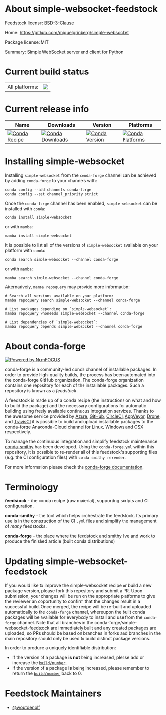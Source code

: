About simple-websocket-feedstock
================================

Feedstock license: [BSD-3-Clause](https://github.com/conda-forge/simple-websocket-feedstock/blob/main/LICENSE.txt)

Home: https://github.com/miguelgrinberg/simple-websocket

Package license: MIT

Summary: Simple WebSocket server and client for Python

Current build status
====================


<table><tr><td>All platforms:</td>
    <td>
      <a href="https://dev.azure.com/conda-forge/feedstock-builds/_build/latest?definitionId=19156&branchName=main">
        <img src="https://dev.azure.com/conda-forge/feedstock-builds/_apis/build/status/simple-websocket-feedstock?branchName=main">
      </a>
    </td>
  </tr>
</table>

Current release info
====================

| Name | Downloads | Version | Platforms |
| --- | --- | --- | --- |
| [![Conda Recipe](https://img.shields.io/badge/recipe-simple--websocket-green.svg)](https://anaconda.org/conda-forge/simple-websocket) | [![Conda Downloads](https://img.shields.io/conda/dn/conda-forge/simple-websocket.svg)](https://anaconda.org/conda-forge/simple-websocket) | [![Conda Version](https://img.shields.io/conda/vn/conda-forge/simple-websocket.svg)](https://anaconda.org/conda-forge/simple-websocket) | [![Conda Platforms](https://img.shields.io/conda/pn/conda-forge/simple-websocket.svg)](https://anaconda.org/conda-forge/simple-websocket) |

Installing simple-websocket
===========================

Installing `simple-websocket` from the `conda-forge` channel can be achieved by adding `conda-forge` to your channels with:

```
conda config --add channels conda-forge
conda config --set channel_priority strict
```

Once the `conda-forge` channel has been enabled, `simple-websocket` can be installed with `conda`:

```
conda install simple-websocket
```

or with `mamba`:

```
mamba install simple-websocket
```

It is possible to list all of the versions of `simple-websocket` available on your platform with `conda`:

```
conda search simple-websocket --channel conda-forge
```

or with `mamba`:

```
mamba search simple-websocket --channel conda-forge
```

Alternatively, `mamba repoquery` may provide more information:

```
# Search all versions available on your platform:
mamba repoquery search simple-websocket --channel conda-forge

# List packages depending on `simple-websocket`:
mamba repoquery whoneeds simple-websocket --channel conda-forge

# List dependencies of `simple-websocket`:
mamba repoquery depends simple-websocket --channel conda-forge
```


About conda-forge
=================

[![Powered by
NumFOCUS](https://img.shields.io/badge/powered%20by-NumFOCUS-orange.svg?style=flat&colorA=E1523D&colorB=007D8A)](https://numfocus.org)

conda-forge is a community-led conda channel of installable packages.
In order to provide high-quality builds, the process has been automated into the
conda-forge GitHub organization. The conda-forge organization contains one repository
for each of the installable packages. Such a repository is known as a *feedstock*.

A feedstock is made up of a conda recipe (the instructions on what and how to build
the package) and the necessary configurations for automatic building using freely
available continuous integration services. Thanks to the awesome service provided by
[Azure](https://azure.microsoft.com/en-us/services/devops/), [GitHub](https://github.com/),
[CircleCI](https://circleci.com/), [AppVeyor](https://www.appveyor.com/),
[Drone](https://cloud.drone.io/welcome), and [TravisCI](https://travis-ci.com/)
it is possible to build and upload installable packages to the
[conda-forge](https://anaconda.org/conda-forge) [Anaconda-Cloud](https://anaconda.org/)
channel for Linux, Windows and OSX respectively.

To manage the continuous integration and simplify feedstock maintenance
[conda-smithy](https://github.com/conda-forge/conda-smithy) has been developed.
Using the ``conda-forge.yml`` within this repository, it is possible to re-render all of
this feedstock's supporting files (e.g. the CI configuration files) with ``conda smithy rerender``.

For more information please check the [conda-forge documentation](https://conda-forge.org/docs/).

Terminology
===========

**feedstock** - the conda recipe (raw material), supporting scripts and CI configuration.

**conda-smithy** - the tool which helps orchestrate the feedstock.
                   Its primary use is in the construction of the CI ``.yml`` files
                   and simplify the management of *many* feedstocks.

**conda-forge** - the place where the feedstock and smithy live and work to
                  produce the finished article (built conda distributions)


Updating simple-websocket-feedstock
===================================

If you would like to improve the simple-websocket recipe or build a new
package version, please fork this repository and submit a PR. Upon submission,
your changes will be run on the appropriate platforms to give the reviewer an
opportunity to confirm that the changes result in a successful build. Once
merged, the recipe will be re-built and uploaded automatically to the
`conda-forge` channel, whereupon the built conda packages will be available for
everybody to install and use from the `conda-forge` channel.
Note that all branches in the conda-forge/simple-websocket-feedstock are
immediately built and any created packages are uploaded, so PRs should be based
on branches in forks and branches in the main repository should only be used to
build distinct package versions.

In order to produce a uniquely identifiable distribution:
 * If the version of a package **is not** being increased, please add or increase
   the [``build/number``](https://docs.conda.io/projects/conda-build/en/latest/resources/define-metadata.html#build-number-and-string).
 * If the version of a package **is** being increased, please remember to return
   the [``build/number``](https://docs.conda.io/projects/conda-build/en/latest/resources/define-metadata.html#build-number-and-string)
   back to 0.

Feedstock Maintainers
=====================

* [@woutdenolf](https://github.com/woutdenolf/)

